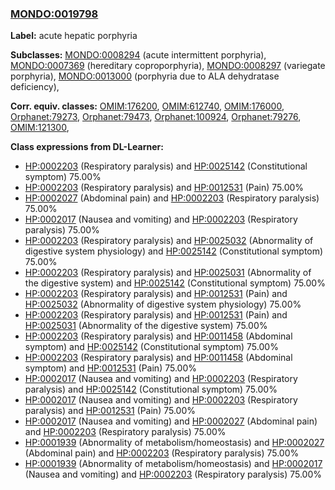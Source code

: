 
### [MONDO:0019798](http://purl.obolibrary.org/obo/MONDO_0019798)
**Label:** acute hepatic porphyria

**Subclasses:** [MONDO:0008294](http://purl.obolibrary.org/obo/MONDO_0008294) (acute intermittent porphyria), [MONDO:0007369](http://purl.obolibrary.org/obo/MONDO_0007369) (hereditary coproporphyria), [MONDO:0008297](http://purl.obolibrary.org/obo/MONDO_0008297) (variegate porphyria), [MONDO:0013000](http://purl.obolibrary.org/obo/MONDO_0013000) (porphyria due to ALA dehydratase deficiency), 

**Corr. equiv. classes:** [OMIM:176200](http://purl.obolibrary.org/obo/OMIM_176200), [OMIM:612740](http://purl.obolibrary.org/obo/OMIM_612740), [OMIM:176000](http://purl.obolibrary.org/obo/OMIM_176000), [Orphanet:79273](http://www.orpha.net/ORDO/Orphanet_79273), [Orphanet:79473](http://www.orpha.net/ORDO/Orphanet_79473), [Orphanet:100924](http://www.orpha.net/ORDO/Orphanet_100924), [Orphanet:79276](http://www.orpha.net/ORDO/Orphanet_79276), [OMIM:121300](http://purl.obolibrary.org/obo/OMIM_121300), 

**Class expressions from DL-Learner:**

- [HP:0002203](http://purl.obolibrary.org/obo/HP_0002203) (Respiratory paralysis) and [HP:0025142](http://purl.obolibrary.org/obo/HP_0025142) (Constitutional symptom) 75.00%
- [HP:0002203](http://purl.obolibrary.org/obo/HP_0002203) (Respiratory paralysis) and [HP:0012531](http://purl.obolibrary.org/obo/HP_0012531) (Pain) 75.00%
- [HP:0002027](http://purl.obolibrary.org/obo/HP_0002027) (Abdominal pain) and [HP:0002203](http://purl.obolibrary.org/obo/HP_0002203) (Respiratory paralysis) 75.00%
- [HP:0002017](http://purl.obolibrary.org/obo/HP_0002017) (Nausea and vomiting) and [HP:0002203](http://purl.obolibrary.org/obo/HP_0002203) (Respiratory paralysis) 75.00%
- [HP:0002203](http://purl.obolibrary.org/obo/HP_0002203) (Respiratory paralysis) and [HP:0025032](http://purl.obolibrary.org/obo/HP_0025032) (Abnormality of digestive system physiology) and [HP:0025142](http://purl.obolibrary.org/obo/HP_0025142) (Constitutional symptom) 75.00%
- [HP:0002203](http://purl.obolibrary.org/obo/HP_0002203) (Respiratory paralysis) and [HP:0025031](http://purl.obolibrary.org/obo/HP_0025031) (Abnormality of the digestive system) and [HP:0025142](http://purl.obolibrary.org/obo/HP_0025142) (Constitutional symptom) 75.00%
- [HP:0002203](http://purl.obolibrary.org/obo/HP_0002203) (Respiratory paralysis) and [HP:0012531](http://purl.obolibrary.org/obo/HP_0012531) (Pain) and [HP:0025032](http://purl.obolibrary.org/obo/HP_0025032) (Abnormality of digestive system physiology) 75.00%
- [HP:0002203](http://purl.obolibrary.org/obo/HP_0002203) (Respiratory paralysis) and [HP:0012531](http://purl.obolibrary.org/obo/HP_0012531) (Pain) and [HP:0025031](http://purl.obolibrary.org/obo/HP_0025031) (Abnormality of the digestive system) 75.00%
- [HP:0002203](http://purl.obolibrary.org/obo/HP_0002203) (Respiratory paralysis) and [HP:0011458](http://purl.obolibrary.org/obo/HP_0011458) (Abdominal symptom) and [HP:0025142](http://purl.obolibrary.org/obo/HP_0025142) (Constitutional symptom) 75.00%
- [HP:0002203](http://purl.obolibrary.org/obo/HP_0002203) (Respiratory paralysis) and [HP:0011458](http://purl.obolibrary.org/obo/HP_0011458) (Abdominal symptom) and [HP:0012531](http://purl.obolibrary.org/obo/HP_0012531) (Pain) 75.00%
- [HP:0002017](http://purl.obolibrary.org/obo/HP_0002017) (Nausea and vomiting) and [HP:0002203](http://purl.obolibrary.org/obo/HP_0002203) (Respiratory paralysis) and [HP:0025142](http://purl.obolibrary.org/obo/HP_0025142) (Constitutional symptom) 75.00%
- [HP:0002017](http://purl.obolibrary.org/obo/HP_0002017) (Nausea and vomiting) and [HP:0002203](http://purl.obolibrary.org/obo/HP_0002203) (Respiratory paralysis) and [HP:0012531](http://purl.obolibrary.org/obo/HP_0012531) (Pain) 75.00%
- [HP:0002017](http://purl.obolibrary.org/obo/HP_0002017) (Nausea and vomiting) and [HP:0002027](http://purl.obolibrary.org/obo/HP_0002027) (Abdominal pain) and [HP:0002203](http://purl.obolibrary.org/obo/HP_0002203) (Respiratory paralysis) 75.00%
- [HP:0001939](http://purl.obolibrary.org/obo/HP_0001939) (Abnormality of metabolism/homeostasis) and [HP:0002027](http://purl.obolibrary.org/obo/HP_0002027) (Abdominal pain) and [HP:0002203](http://purl.obolibrary.org/obo/HP_0002203) (Respiratory paralysis) 75.00%
- [HP:0001939](http://purl.obolibrary.org/obo/HP_0001939) (Abnormality of metabolism/homeostasis) and [HP:0002017](http://purl.obolibrary.org/obo/HP_0002017) (Nausea and vomiting) and [HP:0002203](http://purl.obolibrary.org/obo/HP_0002203) (Respiratory paralysis) 75.00%


